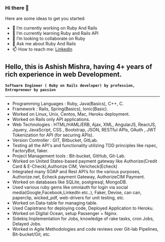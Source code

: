 ### Hi there 👋

Here are some ideas to get you started:

- 🔭 I’m currently working on Ruby And Rails
- 🌱 I’m currently learning Ruby and Rails API
- 👯 I’m looking to collaborate on Ruby
- 💬 Ask me about Ruby And Rails
- 📫 How to reach me: [Linkedin](https://www.linkedin.com/in/ashish-m-6197a2116/)

Hello, this is Ashish Mishra, having 4+ years of rich experience in web Development.
------------------------------------------------------------------------------------------------------------------------------------------------------------
**`Software Engineer ( Ruby on Rails developer) by profession, Entrepreneur by passion`**

------------------------------------------------------------------------------------------------------------------------------------------------------------
-  Programming Languages : Ruby, Java(Basics), C++, C.  
-  Framework : Rails, Spring(Basics), Ionic(Basic).  
-  Worked on Linux, Unix, Centos, Mac, Heroku deployment.  
-  Worked on Rails only API applications.  
-  Web Technologies : HTML/HAML/ERB, Ajax, XML, AngularJS, ReactJS, Jquery, JavaScript, CSS , Bootstrap, JSON, RESTful APIs, OAuth , JWT Tokenization for API (for securing APIs).  
-  Version Controller : GIT, Bitbucket, GitLab.  
-  Testing all the API's and functionality utilizing TDD principles like rspec, FactoryBot, faker.  
-  Project Management tools : Bit-bucket, GitHub, Git-Lab.  
-  Worked on United States-based payment gateway like Authorize(Credit Card & E-Check),Authorize CIM, Vericheck(Echeck)  
-  Integrated many SOAP and Rest API’s for the various purposes, Authorize.net, Echeck payment
Gateway, AuthorizeCIM Payment.  
-  Worked on databases like SQLite, postgresql, MongoDB.  
-  Used various ruby gems like omniauth for login via social media(Google,Facebook,LinkedIn etc..), Faker, Devise, can can, paperclip, wicked_pdf, web-drivers for unit testing, etc.  
-  Worked on Data-table for managing table.  
-  Used Capistrano for deploying code, Deployed Application to Heroku.  
-  Worked on Digital Ocean, setup Passenger + Nginx.  
-  Sidekiq Implementation for Jobs, knowledge of rake tasks, cron Jobs, Delayed Jobs.  
-  Worked in Agile Methodologies and code reviews over Git-lab Pipelines, Bit-bucket/Git, etc.  
